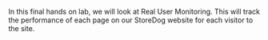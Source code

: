 In this final hands on lab, we will look at Real User Monitoring. This will track the performance of each page on our StoreDog website for each visitor to the site. 